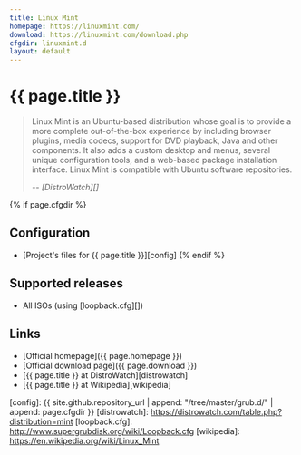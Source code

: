 ```yaml
---
title: Linux Mint
homepage: https://linuxmint.com/
download: https://linuxmint.com/download.php
cfgdir: linuxmint.d
layout: default
---
```


# {{ page.title }}

> Linux Mint is an Ubuntu-based distribution whose goal is to provide a more
> complete out-of-the-box experience by including browser plugins, media codecs,
> support for DVD playback, Java and other components. It also adds a custom
> desktop and menus, several unique configuration tools, and a web-based package
> installation interface. Linux Mint is compatible with Ubuntu software
> repositories.
>
> -- <cite markdown="1">[DistroWatch][]</cite>


{% if page.cfgdir %}
## Configuration

- [Project's files for {{ page.title }}][config]
{% endif %}


## Supported releases

- All ISOs (using [loopback.cfg][])


## Links

- [Official homepage]({{ page.homepage }})
- [Official download page]({{ page.download }})
- [{{ page.title }} at DistroWatch][distrowatch]
- [{{ page.title }} at Wikipedia][wikipedia]


[config]: {{ site.github.repository_url | append: "/tree/master/grub.d/" | append: page.cfgdir }}
[distrowatch]: https://distrowatch.com/table.php?distribution=mint
[loopback.cfg]: http://www.supergrubdisk.org/wiki/Loopback.cfg
[wikipedia]: https://en.wikipedia.org/wiki/Linux_Mint
